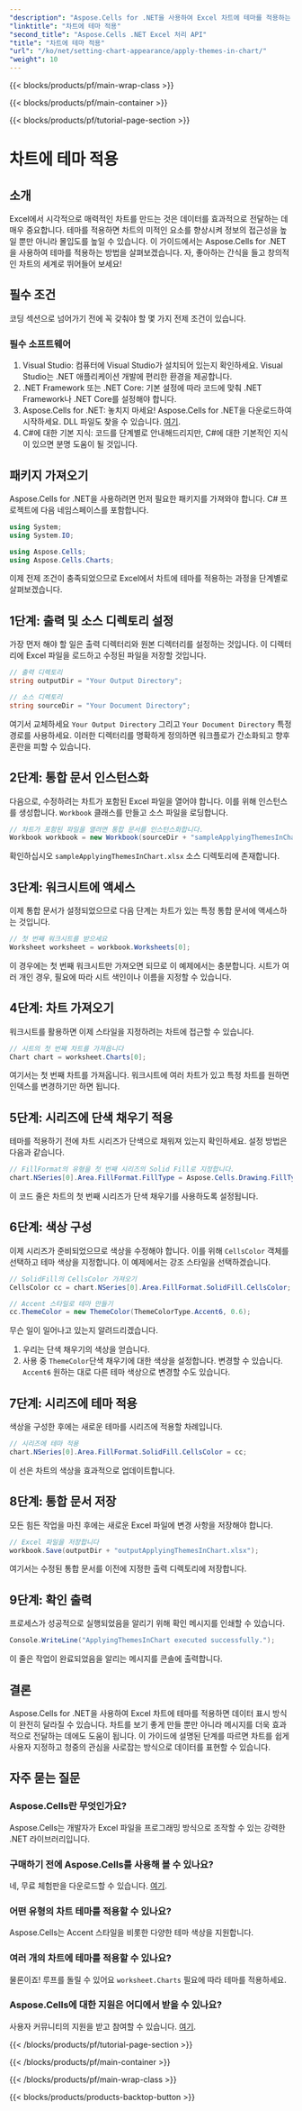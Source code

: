 ```yaml
---
"description": "Aspose.Cells for .NET을 사용하여 Excel 차트에 테마를 적용하는 방법을 단계별 가이드를 통해 쉽게 따라 할 수 있는 방법으로 배워보세요. 데이터 프레젠테이션을 더욱 효과적으로 만들어 보세요."
"linktitle": "차트에 테마 적용"
"second_title": "Aspose.Cells .NET Excel 처리 API"
"title": "차트에 테마 적용"
"url": "/ko/net/setting-chart-appearance/apply-themes-in-chart/"
"weight": 10
---
```


{{< blocks/products/pf/main-wrap-class >}}

{{< blocks/products/pf/main-container >}}

{{< blocks/products/pf/tutorial-page-section >}}

# 차트에 테마 적용

## 소개

Excel에서 시각적으로 매력적인 차트를 만드는 것은 데이터를 효과적으로 전달하는 데 매우 중요합니다. 테마를 적용하면 차트의 미적인 요소를 향상시켜 정보의 접근성을 높일 뿐만 아니라 몰입도를 높일 수 있습니다. 이 가이드에서는 Aspose.Cells for .NET을 사용하여 테마를 적용하는 방법을 살펴보겠습니다. 자, 좋아하는 간식을 들고 창의적인 차트의 세계로 뛰어들어 보세요!

## 필수 조건

코딩 섹션으로 넘어가기 전에 꼭 갖춰야 할 몇 가지 전제 조건이 있습니다.

### 필수 소프트웨어

1. Visual Studio: 컴퓨터에 Visual Studio가 설치되어 있는지 확인하세요. Visual Studio는 .NET 애플리케이션 개발에 편리한 환경을 제공합니다.
2. .NET Framework 또는 .NET Core: 기본 설정에 따라 코드에 맞춰 .NET Framework나 .NET Core를 설정해야 합니다.
3. Aspose.Cells for .NET: 놓치지 마세요! Aspose.Cells for .NET을 다운로드하여 시작하세요. DLL 파일도 찾을 수 있습니다. [여기](https://releases.aspose.com/cells/net/).
4. C#에 대한 기본 지식: 코드를 단계별로 안내해드리지만, C#에 대한 기본적인 지식이 있으면 분명 도움이 될 것입니다.

## 패키지 가져오기

Aspose.Cells for .NET을 사용하려면 먼저 필요한 패키지를 가져와야 합니다. C# 프로젝트에 다음 네임스페이스를 포함합니다.

```csharp
using System;
using System.IO;

using Aspose.Cells;
using Aspose.Cells.Charts;
```

이제 전제 조건이 충족되었으므로 Excel에서 차트에 테마를 적용하는 과정을 단계별로 살펴보겠습니다.

## 1단계: 출력 및 소스 디렉토리 설정

가장 먼저 해야 할 일은 출력 디렉터리와 원본 디렉터리를 설정하는 것입니다. 이 디렉터리에 Excel 파일을 로드하고 수정된 파일을 저장할 것입니다.

```csharp
// 출력 디렉토리
string outputDir = "Your Output Directory";

// 소스 디렉토리
string sourceDir = "Your Document Directory";
```

여기서 교체하세요 `Your Output Directory` 그리고 `Your Document Directory` 특정 경로를 사용하세요. 이러한 디렉터리를 명확하게 정의하면 워크플로가 간소화되고 향후 혼란을 피할 수 있습니다.

## 2단계: 통합 문서 인스턴스화

다음으로, 수정하려는 차트가 포함된 Excel 파일을 열어야 합니다. 이를 위해 인스턴스를 생성합니다. `Workbook` 클래스를 만들고 소스 파일을 로딩합니다.

```csharp
// 차트가 포함된 파일을 열려면 통합 문서를 인스턴스화합니다.
Workbook workbook = new Workbook(sourceDir + "sampleApplyingThemesInChart.xlsx");
```

확인하십시오 `sampleApplyingThemesInChart.xlsx` 소스 디렉토리에 존재합니다.

## 3단계: 워크시트에 액세스

이제 통합 문서가 설정되었으므로 다음 단계는 차트가 있는 특정 통합 문서에 액세스하는 것입니다. 

```csharp
// 첫 번째 워크시트를 받으세요
Worksheet worksheet = workbook.Worksheets[0];
```

이 경우에는 첫 번째 워크시트만 가져오면 되므로 이 예제에서는 충분합니다. 시트가 여러 개인 경우, 필요에 따라 시트 색인이나 이름을 지정할 수 있습니다.

## 4단계: 차트 가져오기

워크시트를 활용하면 이제 스타일을 지정하려는 차트에 접근할 수 있습니다.

```csharp
// 시트의 첫 번째 차트를 가져옵니다
Chart chart = worksheet.Charts[0];
```

여기서는 첫 번째 차트를 가져옵니다. 워크시트에 여러 차트가 있고 특정 차트를 원하면 인덱스를 변경하기만 하면 됩니다.

## 5단계: 시리즈에 단색 채우기 적용

테마를 적용하기 전에 차트 시리즈가 단색으로 채워져 있는지 확인하세요. 설정 방법은 다음과 같습니다.

```csharp
// FillFormat의 유형을 첫 번째 시리즈의 Solid Fill로 지정합니다.
chart.NSeries[0].Area.FillFormat.FillType = Aspose.Cells.Drawing.FillType.Solid;
```

이 코드 줄은 차트의 첫 번째 시리즈가 단색 채우기를 사용하도록 설정됩니다.

## 6단계: 색상 구성

이제 시리즈가 준비되었으므로 색상을 수정해야 합니다. 이를 위해 `CellsColor` 객체를 선택하고 테마 색상을 지정합니다. 이 예제에서는 강조 스타일을 선택하겠습니다.

```csharp
// SolidFill의 CellsColor 가져오기
CellsColor cc = chart.NSeries[0].Area.FillFormat.SolidFill.CellsColor;

// Accent 스타일로 테마 만들기
cc.ThemeColor = new ThemeColor(ThemeColorType.Accent6, 0.6);
```

무슨 일이 일어나고 있는지 알려드리겠습니다.
1. 우리는 단색 채우기의 색상을 얻습니다.
2. 사용 중 `ThemeColor`단색 채우기에 대한 색상을 설정합니다. 변경할 수 있습니다. `Accent6` 원하는 대로 다른 테마 색상으로 변경할 수도 있습니다.

## 7단계: 시리즈에 테마 적용

색상을 구성한 후에는 새로운 테마를 시리즈에 적용할 차례입니다. 

```csharp
// 시리즈에 테마 적용
chart.NSeries[0].Area.FillFormat.SolidFill.CellsColor = cc;
```

이 선은 차트의 색상을 효과적으로 업데이트합니다. 

## 8단계: 통합 문서 저장

모든 힘든 작업을 마친 후에는 새로운 Excel 파일에 변경 사항을 저장해야 합니다.

```csharp
// Excel 파일을 저장합니다
workbook.Save(outputDir + "outputApplyingThemesInChart.xlsx");
```

여기서는 수정된 통합 문서를 이전에 지정한 출력 디렉토리에 저장합니다. 

## 9단계: 확인 출력

프로세스가 성공적으로 실행되었음을 알리기 위해 확인 메시지를 인쇄할 수 있습니다.

```csharp
Console.WriteLine("ApplyingThemesInChart executed successfully.");
```

이 줄은 작업이 완료되었음을 알리는 메시지를 콘솔에 출력합니다.

## 결론

Aspose.Cells for .NET을 사용하여 Excel 차트에 테마를 적용하면 데이터 표시 방식이 완전히 달라질 수 있습니다. 차트를 보기 좋게 만들 뿐만 아니라 메시지를 더욱 효과적으로 전달하는 데에도 도움이 됩니다. 이 가이드에 설명된 단계를 따르면 차트를 쉽게 사용자 지정하고 청중의 관심을 사로잡는 방식으로 데이터를 표현할 수 있습니다.

## 자주 묻는 질문

### Aspose.Cells란 무엇인가요?
Aspose.Cells는 개발자가 Excel 파일을 프로그래밍 방식으로 조작할 수 있는 강력한 .NET 라이브러리입니다.

### 구매하기 전에 Aspose.Cells를 사용해 볼 수 있나요?
네, 무료 체험판을 다운로드할 수 있습니다. [여기](https://releases.aspose.com/).

### 어떤 유형의 차트 테마를 적용할 수 있나요?
Aspose.Cells는 Accent 스타일을 비롯한 다양한 테마 색상을 지원합니다.

### 여러 개의 차트에 테마를 적용할 수 있나요?
물론이죠! 루프를 돌릴 수 있어요 `worksheet.Charts` 필요에 따라 테마를 적용하세요.

### Aspose.Cells에 대한 지원은 어디에서 받을 수 있나요?
사용자 커뮤니티의 지원을 받고 참여할 수 있습니다. [여기](https://forum.aspose.com/c/cells/9).

{{< /blocks/products/pf/tutorial-page-section >}}

{{< /blocks/products/pf/main-container >}}

{{< /blocks/products/pf/main-wrap-class >}}

{{< blocks/products/products-backtop-button >}}